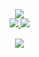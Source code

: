 <div align= "center">
    <img src="https://capsule-render.vercel.app/api?type=waving&color=auto&height=180&text=Hi%20there!&animation=fadeIn&fontColor=ffffff&fontSize=60" />
    </div>
    <div align= "center">
    <div align= "center"> <a href=> <img src="https://img.shields.io/badge/Tistory-000000?style=flat&logo=Tistory&logoColor=white&link="> </a>
         <a href=mailto:> <img src="https://img.shields.io/badge/Gmail-EA4335?style=flat&logo=Gmail&logoColor=white&link=mailto:"> </a>
          </div>  <br> 
    <div align= "center">  </div> 
    </div>
    <div align= "center"> 
      <img src="https://github-readme-stats.vercel.app/api/top-langs/?username=memento3525&layout=compact&bg_color=180,00000000,&title_color=000000&text_color=000000"/> </div> 
    </div>
    
